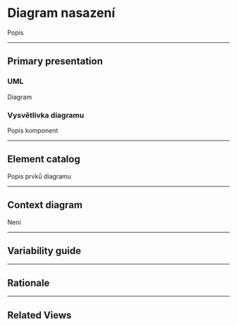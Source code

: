 # Diagram nasazení
Popis

---

## Primary presentation
### UML
Diagram

### Vysvětlivka diagramu
Popis komponent

---

## Element catalog
Popis prvků diagramu

---
## Context diagram
Není

---
## Variability guide

---

## Rationale

---

## Related Views
